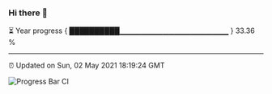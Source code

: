 ### Hi there 👋

⏳ Year progress { ██████████▁▁▁▁▁▁▁▁▁▁▁▁▁▁▁▁▁▁▁▁ } 33.36 %

---

⏰ Updated on Sun, 02 May 2021 18:19:24 GMT

![Progress Bar CI](https://github.com/liununu/liununu/workflows/Progress%20Bar%20CI/badge.svg)
